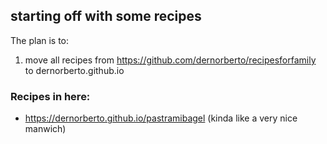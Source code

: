 ## starting off with some recipes

The plan is to:
1. move all recipes from https://github.com/dernorberto/recipesforfamily to dernorberto.github.io

### Recipes in here:

* https://dernorberto.github.io/pastramibagel (kinda like a very nice manwich)
